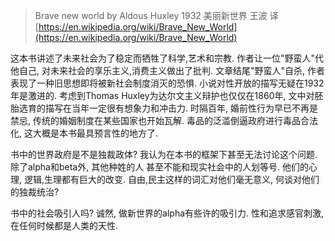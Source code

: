 
> Brave new world by Aldous Huxley 1932
> 美丽新世界 王波 译
[https://en.wikipedia.org/wiki/Brave_New_World](https://en.wikipedia.org/wiki/Brave_New_World)

这本书讲述了未来社会为了稳定而牺牲了科学,艺术和宗教. 作者让一位"野蛮人"代他自己, 对未来社会的享乐主义,消费主义做出了批判. 文章结尾"野蛮人"自杀, 作者表现了一种旧思想即将被新社会制度消灭的恐惧. 小说对性开放的描写无疑在1932年是激进的. 考虑到Thomas Huxley为达尔文主义辩护也仅仅在1860年, 文中对胚胎选育的描写在当年一定很有想象力和冲击力.
时隔百年, 婚前性行为早已不再是禁忌, 传统的婚姻制度在某些国家也开始瓦解. 毒品的泛滥倒逼政府进行毒品合法化, 这大概是本书最具预言性的地方了.

书中的世界政府是不是独裁政体?
我认为在本书的框架下甚至无法讨论这个问题. 除了alpha和beta外, 其他种姓的人 甚至不能和现实社会中的人划等号. 他们的心理, 逻辑,生理都有巨大的改变. 自由,民主这样的词汇对他们毫无意义, 何谈对他们的独裁统治?

书中的社会吸引人吗?
诚然, 做新世界的alpha有些许的吸引力. 性和追求感官刺激, 在任何时候都是人类的天性. 
<!--stackedit_data:
eyJoaXN0b3J5IjpbLTEyNTA5OTc0ODcsLTYwODU2NTI5MV19
-->